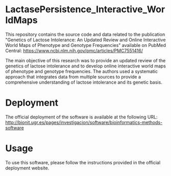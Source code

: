 # LactasePersistence_Interactive_WorldMaps

This repository contains the source code and data related to the publication "Genetics of Lactose Intolerance: An Updated Review and Online Interactive World Maps of Phenotype and Genotype Frequencies" available on PubMed Central: https://www.ncbi.nlm.nih.gov/pmc/articles/PMC7551416/

The main objective of this research was to provide an updated review of the genetics of lactose intolerance and to develop online interactive world maps of phenotype and genotype frequencies. The authors used a systematic approach that integrates data from multiple sources to provide a comprehensive understanding of lactose intolerance and its genetic basis.

# Deployment
The official deployment of the software is available at the following URL: http://bionit.ugr.es/pages/investigacion/software/bioinformatics-methods-software

# Usage
To use this software, please follow the instructions provided in the official deployment website.
